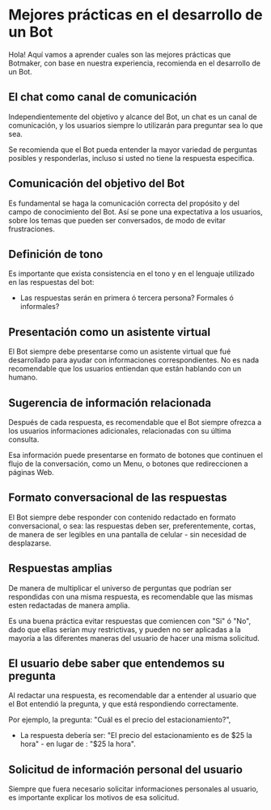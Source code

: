 # Mejores prácticas en el desarrollo de un Bot

Hola! Aquí vamos a aprender cuales son las mejores prácticas que Botmaker, con base en nuestra experiencia, recomienda en el desarrollo de un Bot.

## El chat como canal de comunicación

Independientemente del objetivo y alcance del Bot, un chat es un canal de comunicación, y los usuarios siempre lo utilizarán para preguntar sea lo que sea.

Se recomienda que el Bot pueda entender la mayor variedad de perguntas posibles y responderlas, incluso si usted no tiene la respuesta especifica. 

## Comunicación del objetivo del Bot

Es fundamental se haga la comunicación correcta del propósito y del campo de conocimiento del Bot. Así se pone una expectativa a los usuarios, sobre los temas que pueden ser conversados, de modo de evitar frustraciones.

## Definición de tono
Es importante que exista consistencia en el tono y en el lenguaje utilizado en las respuestas del bot:

- Las respuestas serán en primera ó tercera persona? Formales ó informales?

## Presentación como un asistente virtual

El Bot siempre debe presentarse como un asistente virtual que fué desarrollado para ayudar con informaciones correspondientes. No es nada recomendable que los usuarios entiendan que están hablando con un humano.

## Sugerencia de información relacionada

Después de cada respuesta, es recomendable que el Bot siempre ofrezca a los usuarios informaciones adicionales, relacionadas con su última consulta. 

Esa información puede presentarse en formato de botones que continuen el flujo de la conversación, como un Menu, o botones que redireccionen a páginas Web. 

## Formato conversacional de las respuestas

El Bot siempre debe responder con contenido redactado en formato conversacional, o sea: las respuestas deben ser, preferentemente, cortas, de manera de ser legibles en una pantalla de celular - sin necesidad de desplazarse.

## Respuestas amplias

De manera de multiplicar el universo de perguntas que podrían ser respondidas con una misma respuesta, es recomendable que las mismas esten redactadas de manera amplia.

Es una buena práctica evitar respuestas que comiencen con "Si" ó "No", dado que ellas serían muy restrictivas, y pueden no ser aplicadas a la mayoría a las diferentes maneras del usuario de hacer una misma solicitud.

## El usuario debe saber que entendemos su pregunta

Al redactar una respuesta, es recomendable dar a entender al usuario que el Bot entendió la pregunta, y que está respondiendo correctamente.

Por ejemplo, la pregunta: 
"Cuál es el precio del estacionamiento?",
- La respuesta debería ser: "El precio del estacionamiento es de $25 la hora" - en lugar de : "$25 la hora".

## Solicitud de información personal del usuario

Siempre que fuera necesario solicitar informaciones personales al usuario, es importante explicar los motivos de esa solicitud.
<!--stackedit_data:
eyJoaXN0b3J5IjpbLTE3NTUxMjM0NTVdfQ==
-->
